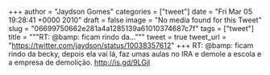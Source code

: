 
+++
author = "Jaydson Gomes"
categories = ["tweet"]
date = "Fri Mar 05 19:28:41 +0000 2010"
draft = false
image = "No media found for this Tweet"
slug = "06699750662e281a4a1285139a61010374687c7f"
tags = ["tweet"]
title = """RT: @bamp: ficam rindo da..."""
tweet = true
tweet_url = "https://twitter.com/jaydson/status/10038357612"
+++
RT: @bamp: ficam rindo da becky, depois ela vai lá, faz umas aulas no IRA e demole a escola e a empresa de demolição. http://is.gd/9LGjl
